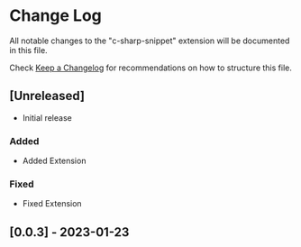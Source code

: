 # Change Log

All notable changes to the "c-sharp-snippet" extension will be documented in this file.

Check [Keep a Changelog](http://keepachangelog.com/) for recommendations on how to structure this file.

## [Unreleased]

- Initial release

### Added 

- Added Extension

### Fixed

- Fixed Extension

## [0.0.3] - 2023-01-23

